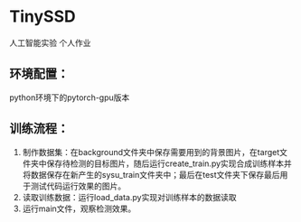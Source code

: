 # TinySSD
人工智能实验 个人作业
## 环境配置：
python环境下的pytorch-gpu版本
## 训练流程：
1. 制作数据集：在background文件夹中保存需要用到的背景图片，在target文件夹中保存待检测的目标图片，随后运行create_train.py实现合成训练样本并将数据保存在新产生的sysu_train文件夹中；最后在test文件夹下保存最后用于测试代码运行效果的图片。
2. 读取训练数据：运行load_data.py实现对训练样本的数据读取
3. 运行main文件，观察检测效果。
